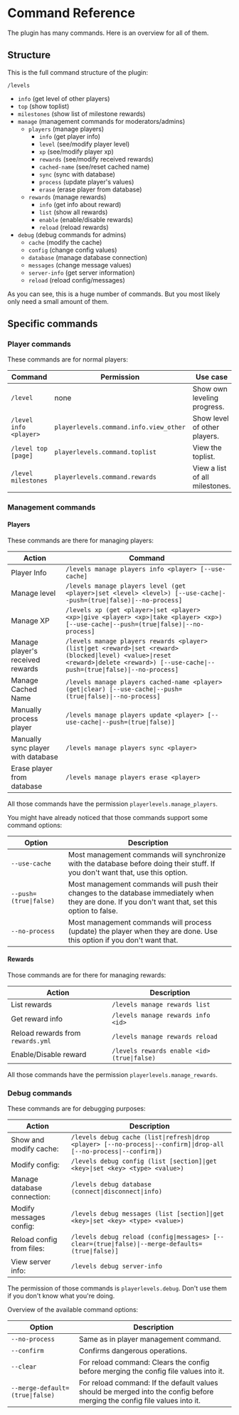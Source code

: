 # Command Reference
The plugin has many commands. Here is an overview for all of them.

## Structure
This is the full command structure of the plugin:

`/levels`
- `info` (get level of other players)
- `top` (show toplist)
- `milestones` (show list of milestone rewards)
- `manage` (management commands for moderators/admins)
  - `players` (manage players)
    - `info` (get player info)
    - `level` (see/modify player level)
    - `xp` (see/modify player xp)
    - `rewards` (see/modify received rewards)
    - `cached-name` (see/reset cached name)
    - `sync` (sync with database)
    - `process` (update player's values)
    - `erase` (erase player from database)
  - `rewards` (manage rewards)
    - `info` (get info about reward)
    - `list` (show all rewards)
    - `enable` (enable/disable rewards)
    - `reload` (reload rewards)
- `debug` (debug commands for admins)
  - `cache` (modify the cache)
  - `config` (change config values)
  - `database` (manage database connection)
  - `messages` (change message values)
  - `server-info` (get server information)
  - `reload` (reload config/messages)
  
As you can see, this is a huge number of commands. But you most likely only need a small amount of them.

## Specific commands

### Player commands
These commands are for normal players:

| Command                | Permission                             | Use case                       |
|------------------------|----------------------------------------|--------------------------------|
| `/level`               | none                                   | Show own leveling progress.    |
| `/level info <player>` | `playerlevels.command.info.view_other` | Show level of other players.   |
| `/level top [page]`    | `playerlevels.command.toplist`         | View the toplist.              |
| `/level milestones`    | `playerlevels.command.rewards`         | View a list of all milestones. |

### Management commands
#### Players
These commands are there for managing players:

| Action                             | Command                                                                                                                                                                                  |
|------------------------------------|------------------------------------------------------------------------------------------------------------------------------------------------------------------------------------------|
| Player Info                        | `/levels manage players info <player> [--use-cache]`                                                                                                                                     |
| Manage level                       | `/levels manage players level (get <player>\|set <level> <level>) [--use-cache\|--push=(true\|false)\|--no-process]`                                                                     |
| Manage XP                          | `/levels xp (get <player>\|set <player> <xp>\|give <player> <xp>\|take <player> <xp>) [--use-cache\|--push=(true\|false)\|--no-process]`                                                 |
| Manage player's received rewards   | `/levels manage players rewards <player> (list\|get <reward>\|set <reward> (blocked\|level) <value>\|reset <reward>\|delete <reward>) [--use-cache\|--push=(true\|false)\|--no-process]` |
| Manage Cached Name                 | `/levels manage players cached-name <player> (get\|clear) [--use-cache\|--push=(true\|false)\|--no-process]`                                                                             |
| Manually process player            | `/levels manage players update <player> [--use-cache\|--push=(true\|false)]`                                                                                                             |
| Manually sync player with database | `/levels manage players sync <player>`                                                                                                                                                   |
| Erase player from database         | `/levels manage players erase <player>`                                                                                                                                                  |

All those commands have the permission `playerlevels.manage_players`.

You might have already noticed that those commands support some command options:

| Option                 | Description                                                                                                                                        |
|------------------------|----------------------------------------------------------------------------------------------------------------------------------------------------|
| `--use-cache`          | Most management commands will synchronize with the database before doing their stuff. If you don't want that, use this option.                     |
| `--push=(true\|false)` | Most management commands will push their changes to the database immediately when they are done. If you don't want that, set this option to false. |
| `--no-process`         | Most management commands will process (update) the player when they are done. Use this option if you don't want that.                              |

#### Rewards
Those commands are for there for managing rewards:

| Action                            | Description                                 |
|-----------------------------------|---------------------------------------------|
| List rewards                      | `/levels manage rewards list`               |
| Get reward info                   | `/levels manage rewards info <id>`          |
| Reload rewards from `rewards.yml` | `/levels manage rewards reload`             |
| Enable/Disable reward             | `/levels rewards enable <id> (true\|false)` |

All those commands have the permission `playerlevels.manage_rewards`.

### Debug commands
These commands are for debugging purposes:

| Action                      | Description                                                                                                        |
|-----------------------------|--------------------------------------------------------------------------------------------------------------------|
| Show and modify cache:      | `/levels debug cache (list\|refresh\|drop <player> [--no-process\|--confirm]\|drop-all [--no-process\|--confirm])` |
| Modify config:              | `/levels debug config (list [section]\|get <key>\|set <key> <type> <value>)`                                       |
| Manage database connection: | `/levels debug database (connect\|disconnect\|info)`                                                               |
| Modify messages config:     | `/levels debug messages (list [section]\|get <key>\|set <key> <type> <value>)`                                     |
| Reload config from files:   | `/levels debug reload (config\|messages> [--clear=(true\|false)\|--merge-defaults=(true\|false)]`                  |
| View server info:           | `/levels debug server-info`                                                                                        |

The permission of those commands is `playerlevels.debug`.
Don't use them if you don't know what you're doing.

Overview of the available command options:

| Option                          | Description                                                                                                               |
|---------------------------------|---------------------------------------------------------------------------------------------------------------------------|
| `--no-process`                  | Same as in player management command.                                                                                     |
| `--confirm`                     | Confirms dangerous operations.                                                                                            |
| `--clear`                       | For reload command: Clears the config before merging the config file values into it.                                      |
| `--merge-default=(true\|false)` | For reload command: If the default values should be merged into the config before merging the config file values into it. |
